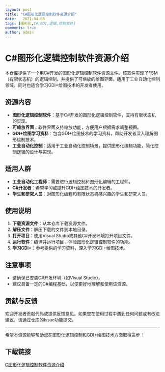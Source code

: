 ```yaml
---
layout: post
title: "C#图形化逻辑控制软件资源介绍"
date:   2021-04-08
tags: [图形化,C#,GDI,逻辑,控制软件]
comments: true
author: admin
---
```

# C#图形化逻辑控制软件资源介绍

本仓库提供了一个用C#开发的图形化逻辑控制软件资源文件。该软件实现了FSM（有限状态机）的逻辑控制，并提供了可缩放的绘图界面。适用于工业自动化控制领域，同时也适合学习GDI+绘图技术的开发者使用。

## 资源内容

- **图形化逻辑控制软件**：基于C#开发的图形化逻辑控制软件，支持有限状态机的实现。
- **可缩放界面**：软件界面支持缩放功能，方便用户根据需求调整视图。
- **GDI+绘图学习资料**：包含GDI+绘图技术的学习资料，帮助开发者深入理解图形绘制技术。
- **工业自动化控制**：适用于工业自动化控制场景，提供图形化编辑功能，简化控制逻辑的设计与实现。

## 适用人群

- **工业自动化工程师**：需要进行逻辑控制和图形化编辑的工程师。
- **C#开发者**：希望学习或提升GDI+绘图技术的开发者。
- **学生和研究人员**：对图形化编程和有限状态机感兴趣的学生和研究人员。

## 使用说明

1. **下载资源文件**：从本仓库下载资源文件。
2. **解压文件**：解压下载的文件到本地目录。
3. **打开项目**：使用Visual Studio或其他C#开发环境打开项目文件。
4. **运行软件**：编译并运行项目，体验图形化逻辑控制软件的功能。
5. **学习GDI+**：参考提供的学习资料，深入学习GDI+绘图技术。

## 注意事项

- 请确保已安装C#开发环境（如Visual Studio）。
- 建议具备一定的C#编程基础，以便更好地理解和使用该资源。

## 贡献与反馈

欢迎开发者贡献代码或提供反馈意见。如果您在使用过程中遇到任何问题或有改进建议，请通过仓库的Issue功能提交。

---

希望本资源能够帮助您在图形化逻辑控制和GDI+绘图技术方面取得进步！

## 下载链接

[C图形化逻辑控制软件资源介绍](https://pan.quark.cn/s/3052954c3618)